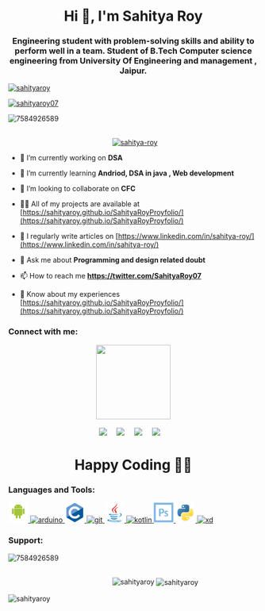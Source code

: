 <h1 align="center">Hi 👋, I'm Sahitya Roy</h1>
<h3 align="center">Engineering student with problem-solving skills and ability to perform well in a team. Student of B.Tech Computer science engineering from University Of Engineering and management , Jaipur.</h3>

<p align="left"> <a href="https://github.com/ryo-ma/github-profile-trophy"><img src="https://github-profile-trophy.vercel.app/?username=sahityaroy" alt="sahityaroy" /></a> </p>

<p align="left"> <a href="https://twitter.com/sahityaroy07" target="blank"><img src="https://img.shields.io/twitter/follow/sahityaroy07?logo=twitter&style=for-the-badge" alt="sahityaroy07" /></a> </p>
<p><a href="https://www.buymeacoffee.com/sahityaroy"> <img align="left" src="https://cdn.buymeacoffee.com/buttons/v2/default-yellow.png" height="50" width="210" alt="7584926589" /></a></p><br><br>
<p align="left"> <a href="https://www.linkedin.com/in/sahitya-roy/" target="blank"><img src="https://rvtechnologies.com/wp-content/uploads/2020/03/mobile_app-1.jpg" alt="sahitya-roy" /></a> </p>

- 🔭 I’m currently working on **DSA**

- 🌱 I’m currently learning **Andriod, DSA in java , Web development**

- 👯 I’m looking to collaborate on **CFC**

- 👨‍💻 All of my projects are available at [https://sahityaroy.github.io/SahityaRoyProyfolio/](https://sahityaroy.github.io/SahityaRoyProyfolio/)

- 📝 I regularly write articles on [https://www.linkedin.com/in/sahitya-roy/](https://www.linkedin.com/in/sahitya-roy/)

- 💬 Ask me about **Programming and design related doubt**

- 📫 How to reach me **https://twitter.com/SahityaRoy07**

- 📄 Know about my experiences [https://sahityaroy.github.io/SahityaRoyProyfolio/](https://sahityaroy.github.io/SahityaRoyProyfolio/)

<h3 align="left">Connect with me:</h3>
<p align="center">
  <a href="https://github.com/SahityaRoy"><img src="https://media-exp1.licdn.com/dms/image/C5603AQFK5UqgVb7CqQ/profile-displayphoto-shrink_400_400/0/1621068294371?e=1630540800&v=beta&t=rgRANljo1FJ_yhpHW5qvbuB5SbD5xqPGglnL-CWUte4" width=150px height=150px /></a> 
    
<p align="center">
  <a target="_blank"href="https://www.linkedin.com/in/sahitya-roy/"><img src="https://img.shields.io/badge/linkedin-%230077B5.svg?&style=for-the-badge&logo=linkedin&logoColor=white" /></a>&nbsp;&nbsp;&nbsp;&nbsp;
  <a target="_blank"href="https://twitter.com/SahityaRoy07"><img src="https://img.shields.io/badge/twitter-%231DA1F2.svg?&style=for-the-badge&logo=twitter&logoColor=white" /></a>&nbsp;&nbsp;&nbsp;&nbsp;
  <a href="mailto:sahitya.roy@uem.edu.in?subject=Hello%20Harsh,%20From%20Github"><img src="https://img.shields.io/badge/gmail-%23D14836.svg?&style=for-the-badge&logo=gmail&logoColor=white" /></a>&nbsp;&nbsp;&nbsp;&nbsp;
  <a href="https://SahityaRoy.hashnode.dev/"><img src="https://img.shields.io/badge/hashnode-%27D1203.svg?&style=for-the-badge&logo=hashnode&logoColor=blue" /></a>&nbsp;&nbsp;&nbsp;&nbsp;
</p>


<h1 align=center>Happy Coding 👨‍💻 </h1>



<h3 align="left">Languages and Tools:</h3>
<p align="left"> <a href="https://developer.android.com" target="_blank"> <img src="https://raw.githubusercontent.com/devicons/devicon/master/icons/android/android-original-wordmark.svg" alt="android" width="40" height="40"/> </a> <a href="https://www.arduino.cc/" target="_blank"> <img src="https://cdn.worldvectorlogo.com/logos/arduino-1.svg" alt="arduino" width="40" height="40"/> </a> <a href="https://www.cprogramming.com/" target="_blank"> <img src="https://raw.githubusercontent.com/devicons/devicon/master/icons/c/c-original.svg" alt="c" width="40" height="40"/> </a> <a href="https://git-scm.com/" target="_blank"> <img src="https://www.vectorlogo.zone/logos/git-scm/git-scm-icon.svg" alt="git" width="40" height="40"/> </a> <a href="https://www.java.com" target="_blank"> <img src="https://raw.githubusercontent.com/devicons/devicon/master/icons/java/java-original.svg" alt="java" width="40" height="40"/> </a> <a href="https://kotlinlang.org" target="_blank"> <img src="https://www.vectorlogo.zone/logos/kotlinlang/kotlinlang-icon.svg" alt="kotlin" width="40" height="40"/> </a> <a href="https://www.photoshop.com/en" target="_blank"> <img src="https://raw.githubusercontent.com/devicons/devicon/master/icons/photoshop/photoshop-line.svg" alt="photoshop" width="40" height="40"/> </a> <a href="https://www.python.org" target="_blank"> <img src="https://raw.githubusercontent.com/devicons/devicon/master/icons/python/python-original.svg" alt="python" width="40" height="40"/> </a> <a href="https://www.adobe.com/products/xd.html" target="_blank"> <img src="https://cdn.worldvectorlogo.com/logos/adobe-xd.svg" alt="xd" width="40" height="40"/> </a> </p>

<h3 align="left">Support:</h3>
<p><a href="https://www.buymeacoffee.com/sahityaroy"> <img align="left" src="https://cdn.buymeacoffee.com/buttons/v2/default-yellow.png" height="50" width="210" alt="7584926589" /></a></p><br><br>

<p><img align="left" src="https://github-readme-stats.vercel.app/api/top-langs?username=sahityaroy&show_icons=true&locale=en&layout=compact" alt="sahityaroy" /></p>

<p>&nbsp;<img align="center" src="https://github-readme-stats.vercel.app/api?username=sahityaroy&show_icons=true&locale=en" alt="sahityaroy" /></p>

<p><img align="center" src="https://github-readme-streak-stats.herokuapp.com/?user=sahityaroy&" alt="sahityaroy" /></p>
